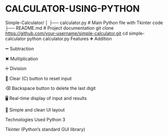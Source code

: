 # CALCULATOR-USING-PYTHON
Simple-Calculator/
│
├── calculator.py      # Main Python file with Tkinter code
├── README.md          # Project documentation
git clone https://github.com/your-username/simple-calculator.git
cd simple-calculator
python calculator.py
 Features
➕ Addition

➖ Subtraction

✖ Multiplication

➗ Division

🔄 Clear (C) button to reset input

⌫ Backspace button to delete the last digit

🖥 Real-time display of input and results

📐 Simple and clean UI layout

Technologies Used
Python 3

Tkinter (Python’s standard GUI library)
